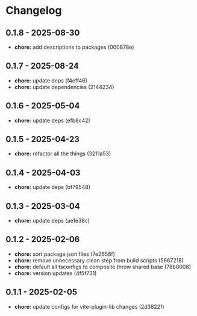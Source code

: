 # Changelog

## 0.1.8 - 2025-08-30

- __chore:__ add descriptions to packages (000878e)

## 0.1.7 - 2025-08-24

- __chore:__ update deps (f4eff46)
- __chore:__ update dependencies (2144234)

## 0.1.6 - 2025-05-04

- __chore:__ update deps (efb8c42)

## 0.1.5 - 2025-04-23

- __chore:__ refactor all the things (3211a53)

## 0.1.4 - 2025-04-03

- __chore:__ update deps (bf79548)

## 0.1.3 - 2025-03-04

- __chore:__ update deps (ae1e38c)

## 0.1.2 - 2025-02-06

- __chore:__ sort package.json files (7e2658f)
- __chore:__ remove unnecessary clean step from build scripts (5667218)
- __chore:__ default all tsconfigs to composite throw shared base (78b0008)
- __chore:__ version updates (4f5f731)

## 0.1.1 - 2025-02-05

- __chore:__ update configs for vite-plugin-lib changes (2d3822f)
